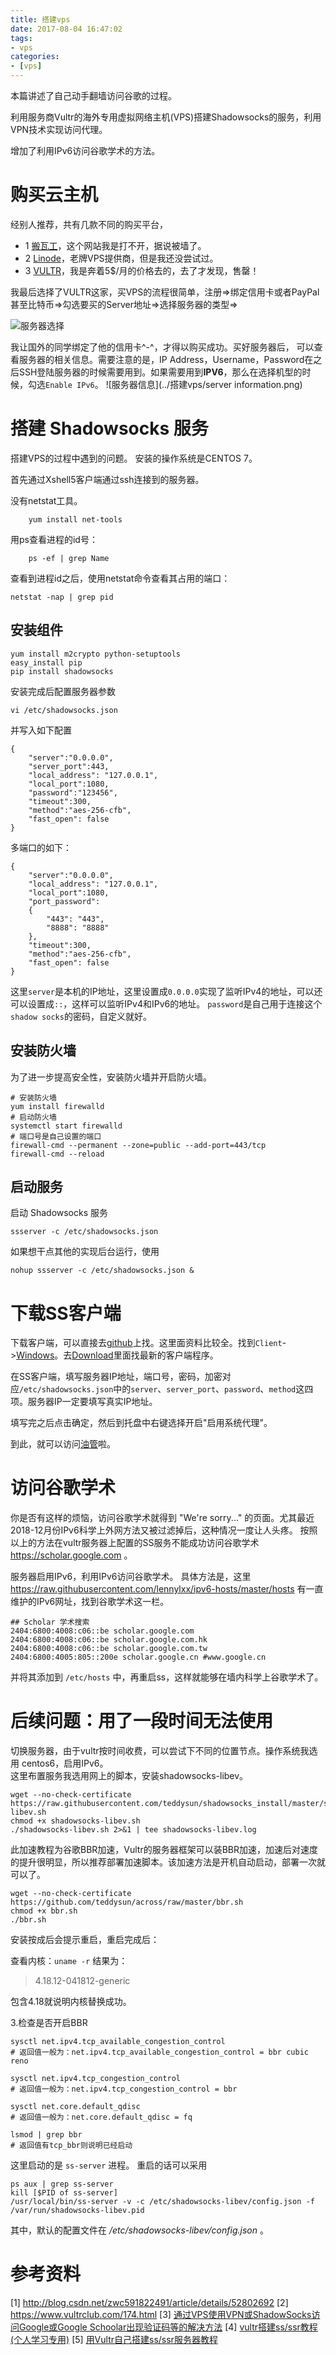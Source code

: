 ```yaml
---
title: 搭建vps
date: 2017-08-04 16:47:02
tags:
- vps
categories:
- [vps]
---
```


本篇讲述了自己动手翻墙访问谷歌的过程。

利用服务商Vultr的海外专用虚拟网络主机(VPS)搭建Shadowsocks的服务，利用VPN技术实现访问代理。

增加了利用IPv6访问谷歌学术的方法。

<!-- more -->

# 购买云主机

经别人推荐，共有几款不同的购买平台，
+ 1 [搬瓦工](https://bandwagonhost.com/)，这个网站我是打不开，据说被墙了。
+ 2 [Linode](https://www.linode.com/)，老牌VPS提供商，但是我还没尝试过。
+ 3 [VULTR](https://www.vultr.com/)，我是奔着5$/月的价格去的，去了才发现，售罄！

我最后选择了VULTR这家，买VPS的流程很简单，注册=>绑定信用卡或者PayPal甚至比特币=>勾选要买的Server地址=>选择服务器的类型=>

![服务器选择](../搭建vps/location.png)


我让国外的同学绑定了他的信用卡^-^，才得以购买成功。买好服务器后， 可以查看服务器的相关信息。需要注意的是，IP Address，Username，Password在之后SSH登陆服务器的时候需要用到。如果需要用到**IPV6**，那么在选择机型的时候，勾选`Enable IPv6`。
![服务器信息](../搭建vps/server information.png)

# 搭建 Shadowsocks 服务

搭建VPS的过程中遇到的问题。
安装的操作系统是CENTOS 7。

首先通过Xshell5客户端通过ssh连接到的服务器。

没有netstat工具。
```
	yum install net-tools
```

用ps查看进程的id号：
```
	ps -ef | grep Name 
```
查看到进程id之后，使用netstat命令查看其占用的端口：

```
netstat -nap | grep pid  
```

## 安装组件

```
yum install m2crypto python-setuptools 
easy_install pip 
pip install shadowsocks
```

安装完成后配置服务器参数
```
vi /etc/shadowsocks.json
```
并写入如下配置
```
{
    "server":"0.0.0.0", 
    "server_port":443, 
    "local_address": "127.0.0.1", 
    "local_port":1080, 
    "password":"123456", 
    "timeout":300, 
    "method":"aes-256-cfb", 
    "fast_open": false 
}
```
多端口的如下：
```
{ 
    "server":"0.0.0.0", 
    "local_address": "127.0.0.1", 
    "local_port":1080, 
    "port_password": 
    { 
        "443": "443", 
        "8888": "8888" 
    }, 
    "timeout":300, 
    "method":"aes-256-cfb", 
    "fast_open": false 
}
```

这里`server`是本机的IP地址，这里设置成`0.0.0.0`实现了监听IPv4的地址，可以还可以设置成`::`，这样可以监听IPv4和IPv6的地址。
`password`是自己用于连接这个`shadow socks`的密码，自定义就好。

## 安装防火墙
为了进一步提高安全性，安装防火墙并开启防火墙。

```
# 安装防火墙 
yum install firewalld 
# 启动防火墙 
systemctl start firewalld
# 端口号是自己设置的端口 
firewall-cmd --permanent --zone=public --add-port=443/tcp 
firewall-cmd --reload
```

## 启动服务

启动 Shadowsocks 服务
```
ssserver -c /etc/shadowsocks.json
```

如果想干点其他的实现后台运行，使用
```
nohup ssserver -c /etc/shadowsocks.json &
```

# 下载SS客户端

下载客户端，可以直接去[github](https://github.com/ziggear/shadowsocks)上找。这里面资料比较全。找到`Client`->[Windows](https://github.com/shadowsocks/shadowsocks-windows)。去[Download](https://github.com/shadowsocks/shadowsocks-windows/releases)里面找最新的客户端程序。

在SS客户端，填写服务器IP地址，端口号，密码，加密对应`/etc/shadowsocks.json`中的`server`、`server_port`、`password`、`method`这四项。服务器IP一定要填写真实IP地址。

填写完之后点击确定，然后到托盘中右键选择开启"启用系统代理"。

到此，就可以访问[油管](www.youtube.com)啦。

# 访问谷歌学术

你是否有这样的烦恼，访问谷歌学术就得到 "We're sorry..." 的页面。尤其最近2018-12月份IPv6科学上外网方法又被过滤掉后，这种情况一度让人头疼。
按照以上的方法在vultr服务器上配置的SS服务不能成功访问谷歌学术 <https://scholar.google.com> 。

服务器启用IPv6，利用IPv6访问谷歌学术。
具体方法是，这里<https://raw.githubusercontent.com/lennylxx/ipv6-hosts/master/hosts> 有一直维护的IPv6网址，找到谷歌学术这一栏。
```
## Scholar 学术搜索
2404:6800:4008:c06::be scholar.google.com
2404:6800:4008:c06::be scholar.google.com.hk
2404:6800:4008:c06::be scholar.google.com.tw
2404:6800:4005:805::200e scholar.google.cn #www.google.cn
```
并将其添加到 `/etc/hosts` 中，再重启ss，这样就能够在墙内科学上谷歌学术了。

# 后续问题：用了一段时间无法使用

切换服务器，由于vultr按时间收费，可以尝试下不同的位置节点。操作系统我选用 centos6，启用IPv6。  
这里布置服务我选用网上的脚本，安装shadowsocks-libev。

```
wget --no-check-certificate https://raw.githubusercontent.com/teddysun/shadowsocks_install/master/shadowsocks-libev.sh
chmod +x shadowsocks-libev.sh
./shadowsocks-libev.sh 2>&1 | tee shadowsocks-libev.log
```

此加速教程为谷歌BBR加速，Vultr的服务器框架可以装BBR加速，加速后对速度的提升很明显，所以推荐部署加速脚本。该加速方法是开机自动启动，部署一次就可以了。

```
wget --no-check-certificate https://github.com/teddysun/across/raw/master/bbr.sh
chmod +x bbr.sh
./bbr.sh
```

安装按成后会提示重启，重启完成后：

查看内核：` uname -r `
结果为：
> 4.18.12-041812-generic

包含4.18就说明内核替换成功。

3.检查是否开启BBR

```
sysctl net.ipv4.tcp_available_congestion_control
# 返回值一般为：net.ipv4.tcp_available_congestion_control = bbr cubic reno

sysctl net.ipv4.tcp_congestion_control
# 返回值一般为：net.ipv4.tcp_congestion_control = bbr

sysctl net.core.default_qdisc
# 返回值一般为：net.core.default_qdisc = fq

lsmod | grep bbr
# 返回值有tcp_bbr则说明已经启动
```

这里启动的是 `ss-server` 进程。
重启的话可以采用

```
ps aux | grep ss-server
kill [$PID of ss-server]
/usr/local/bin/ss-server -v -c /etc/shadowsocks-libev/config.json -f /var/run/shadowsocks-libev.pid
```

其中，默认的配置文件在 */etc/shadowsocks-libev/config.json* 。

# 参考资料

[1] http://blog.csdn.net/zwc591822491/article/details/52802692
[2] https://www.vultrclub.com/174.html
[3] [通过VPS使用VPN或ShadowSocks访问Google或Google Schoolar出现验证码等的解决方法](https://www.polarxiong.com/archives/%E9%80%9A%E8%BF%87VPS%E4%BD%BF%E7%94%A8VPN%E6%88%96ShadowSocks%E8%AE%BF%E9%97%AEGoogle%E6%88%96Google-Schoolar%E5%87%BA%E7%8E%B0%E9%AA%8C%E8%AF%81%E7%A0%81%E7%AD%89%E7%9A%84%E8%A7%A3%E5%86%B3%E6%96%B9%E6%B3%95.html)
[4] [vultr搭建ss/ssr教程(个人学习专用)](https://segmentfault.com/a/1190000016601413?utm_source=tag-newest)
[5] [用Vultr自己搭建ss/ssr服务器教程](https://www.vpscn.net/40.html)
